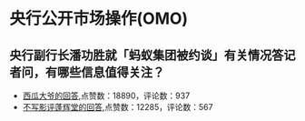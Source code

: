 # 央行公开市场操作(OMO)
## 央行副行长潘功胜就「蚂蚁集团被约谈」有关情况答记者问，有哪些信息值得关注？
- [西瓜大爷的回答](https://www.zhihu.com/question/436704650/answer/1648598594),点赞数：18890，评论数：937
- [不写影评蓬辉堂的回答](https://www.zhihu.com/question/436704650/answer/1650351245),点赞数：12285，评论数：567
